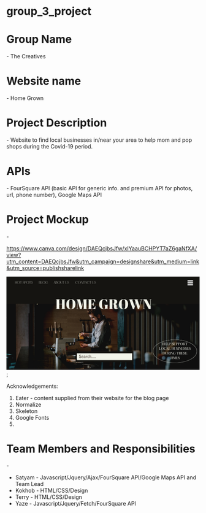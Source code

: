 # group_3_project


<h1>Group Name</h1>  - The Creatives 

<h1>Website name</h1> - Home Grown 

<h1>Project Description</h1> - Website to find local businesses in/near your area to help mom and pop shops during the Covid-19 period. 

<h1>APIs</h1> - FourSquare API (basic API for generic info. and premium API for photos, url, phone number), Google Maps API

<h1>Project Mockup</h1> - 

https://www.canva.com/design/DAEQcjbsJfw/xIYaauBCHPYT7aZ6gaNfXA/view?utm_content=DAEQcjbsJfw&utm_campaign=designshare&utm_medium=link&utm_source=publishsharelink

![mockup image](Images/mockup.png);

Acknowledgements:

1) Eater - content supplied from their website for the blog page
2) Normalize
3) Skeleton 
4) Google Fonts 
5) 


<h1>Team Members and Responsibilities</h1>  - 

<ul>
<li>Satyam - Javascript/Jquery/Ajax/FourSquare API/Google Maps API and Team Lead</li>
<li>Kokhob - HTML/CSS/Design</li>
<li>Terry - HTML/CSS/Design</li>
<li>Yaze - Javascript/Jquery/Fetch/FourSquare API</li>
</ul>

